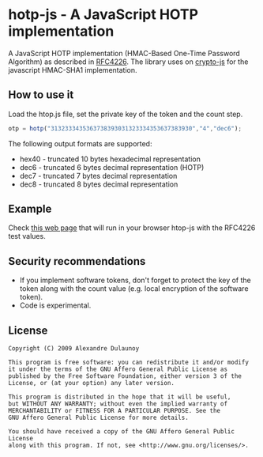 hotp-js - A JavaScript HOTP implementation
=================================================

A JavaScript HOTP implementation (HMAC-Based One-Time Password Algorithm) as described in [RFC4226](http://tools.ietf.org/html/rfc4226). The library uses on [crypto-js](http://code.google.com/p/crypto-js/) for the javascript HMAC-SHA1 implementation.

How to use it
-------------

Load the htop.js file, set the private key of the token and the count step.

```javascript
otp = hotp("3132333435363738393031323334353637383930","4","dec6");
```

The following output formats are supported:

* hex40 - truncated 10 bytes hexadecimal representation
* dec6  - truncated 6 bytes decimal representation (HOTP)
* dec7  - truncated 7 bytes decimal representation
* dec8  - truncated 8 bytes decimal representation

Example
-------

Check [this web page](http://www.foo.be/hotp/example.html) that will run in your browser htop-js with the RFC4226 test values.

Security recommendations
------------------------

* If you implement software tokens, don't forget to protect the key of the token along with the count value (e.g. local encryption of the software token).
* Code is experimental.

License
-------

```
Copyright (C) 2009 Alexandre Dulaunoy

This program is free software: you can redistribute it and/or modify
it under the terms of the GNU Affero General Public License as
published by the Free Software Foundation, either version 3 of the
License, or (at your option) any later version.

This program is distributed in the hope that it will be useful,
but WITHOUT ANY WARRANTY; without even the implied warranty of
MERCHANTABILITY or FITNESS FOR A PARTICULAR PURPOSE. See the
GNU Affero General Public License for more details.

You should have received a copy of the GNU Affero General Public License
along with this program. If not, see <http://www.gnu.org/licenses/>.

```

